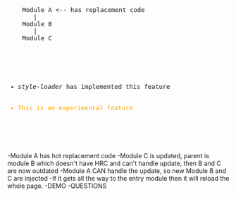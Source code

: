 <section>
    <pre>
    <div class="fragment" data-fragment-index="1">
    <span class="fragment zoom-in highlight-current-green" data-fragment-index="4">Module A</span> <-- has replacement code
    <span>   |   </span>
    <span class="fragment zoom-in highlight-current-green" data-fragment-index="3">Module B</span>
    <span>   |   </span>
    <span class="fragment zoom-in highlight-current-green" data-fragment-index="2">Module C</span>
    </div>
    <ul>
    <li class="fragment" data-fragment-index="5"><i>style-loader</i> has implemented this feature</li>
    <li class="fragment" data-fragment-index="6" style="color:orange;">This is an experimental feature</li>
    </ul>
    </pre>
    <aside class="notes">
        -Module A has hot replacement code
        -Module C is updated, parent is module B which doesn't have HRC and can't handle update, then B and C are now outdated
        -Module A CAN handle the update, so new Module B and C are injected
        -If it gets all the way to the entry module then it will reload the whole page.
        -DEMO
        -QUESTIONS
    </aside>
</section>
